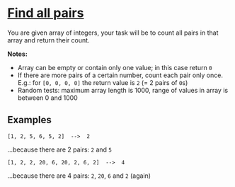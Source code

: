 # [Find all pairs](https://www.codewars.com/kata/find-all-pairs-1 "https://www.codewars.com/kata/5c55ad8c9d76d41a62b4ede3")

You are given array of integers, your task will be to count all pairs in that array and return their count.

**Notes:**
   
* Array can be empty or contain only one value; in this case return `0` 
* If there are more pairs of a certain number, count each pair only once. E.g.: for `[0, 0, 0, 0]` the return value is `2` (= 2 pairs of `0`s)
* Random tests: maximum array length is 1000, range of values in array is between 0 and 1000


## Examples

```
[1, 2, 5, 6, 5, 2]  -->  2
```
...because there are 2 pairs: `2` and `5`


```
[1, 2, 2, 20, 6, 20, 2, 6, 2]  -->  4
```

...because there are 4 pairs: `2`, `20`, `6` and `2` (again) 
